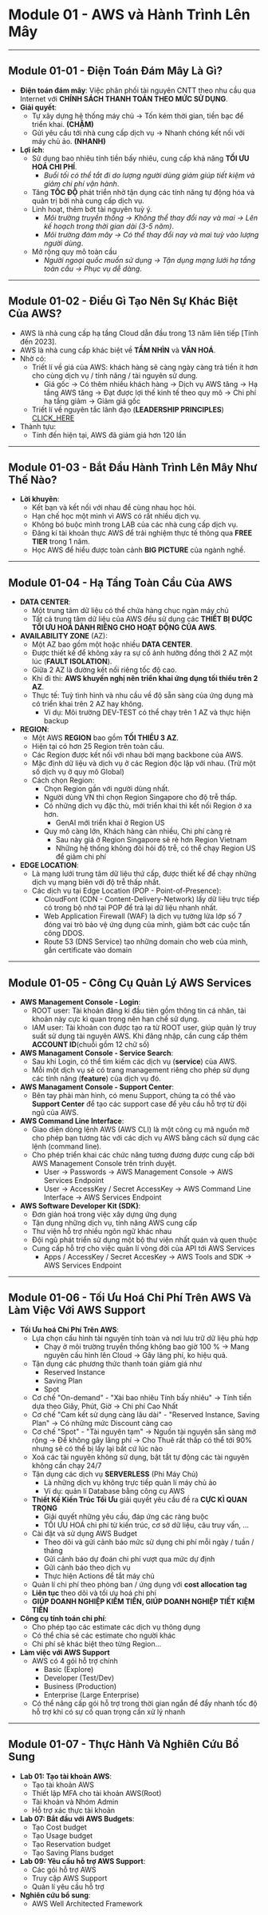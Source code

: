 # Module 01 - AWS và Hành Trình Lên Mây
---
## Module 01-01 - Điện Toán Đám Mây Là Gì?
- **Điện toán đám mây**: Việc phân phối tài nguyên CNTT theo nhu cầu qua Internet với **CHÍNH SÁCH THANH TOÁN THEO MỨC SỬ DỤNG**.
- **Giải quyết**:
  - Tự xây dựng hệ thống máy chủ -> Tốn kém thời gian, tiền bạc để triển khai. **(CHẬM)**
  - Gửi yêu cầu tới nhà cung cấp dịch vụ -> Nhanh chóng kết nối với máy chủ ảo. **(NHANH)**
- **Lợi ích**:
  - Sử dụng bao nhiêu tính tiền bấy nhiêu, cung cấp khả năng **TỐI ƯU HOÁ CHI PHÍ**.
    - *Buổi tối có thể tắt đi do lượng người dùng giảm giúp tiết kiệm và giảm chi phí vận hành*.
  - Tăng **TỐC ĐỘ** phát triển nhờ tận dụng các tính năng tự động hóa và quản trị bởi nhà cung cấp dịch vụ.
  - Linh hoạt, thêm bớt tài nguyên tuỳ ý.
    - *Môi trường truyền thống -> Không thể thay đổi nay và mai -> Lên kế hoạch trong thời gian dài (3-5 năm)*. 
    - *Môi trường đám mây -> Có thể thay đổi nay và mai tuỳ vào lượng người dùng*.
  - Mở rộng quy mô toàn cầu
    - *Người ngoại quốc muốn sử dụng -> Tận dụng mạng lưới hạ tầng toàn cầu -> Phục vụ dễ dàng*. 
---
## Module 01-02 - Điều Gì Tạo Nên Sự Khác Biệt Của AWS?
- AWS là nhà cung cấp hạ tầng Cloud dẫn đầu trong 13 năm liên tiếp [Tính đến 2023].
- AWS là nhà cung cấp khác biệt về **TẦM NHÌN** và **VĂN HOÁ**.
- Nhờ có:
  - Triết lí về giá của AWS: khách hàng sẽ càng ngày càng trả tiền ít hơn cho cùng dịch vụ / tính năng / tài nguyên sử dung.
    - Giá gốc -> Có thêm nhiều khách hàng -> Dịch vụ AWS tăng -> Hạ tầng AWS tăng -> Đạt được lợi thế kinh tế theo quy mô -> Chi phí hạ tầng giảm -> Giảm giá gốc
  - Triết lí về nguyên tắc lãnh đạo (**LEADERSHIP PRINCIPLES**) [CLICK_HERE](https://assets.aboutamazon.com/d4/9b/6d5662ec4a75961ae78c473e7d03/amazon-leadership-principles-070621-us.pdf)
- Thành tựu: 
  - Tính đến hiện tại, AWS đã giảm giá hơn 120 lần
---
## Module 01-03 - Bắt Đầu Hành Trình Lên Mây Như Thế Nào?
- **Lời khuyên**:
  - Kết bạn và kết nối với nhau để cùng nhau học hỏi.
  - Hạn chế học một mình vì AWS có rất nhiều dịch vụ.
  - Không bó buộc mình trong LAB của các nhà cung cấp dịch vụ.
  - Đăng kí tài khoản thực AWS để trải nghiệm thực tế thông qua **FREE TIER** trong 1 năm.
  - Học AWS để hiểu được toàn cảnh **BIG PICTURE** của ngành nghề.
---
## Module 01-04 - Hạ Tầng Toàn Cầu Của AWS
 - **DATA CENTER**:
   - Một trung tâm dữ liệu có thể chứa hàng chục ngàn máy chủ
   - Tất cả trung tâm dữ liệu của AWS đều sử dụng các **THIẾT BỊ ĐƯỢC TỐI ƯU HOÁ DÀNH RIÊNG CHO HOẠT ĐỘNG CỦA AWS**.
 - **AVAILABILITY ZONE** (AZ):
   - Một AZ bao gồm một hoặc nhiều **DATA CENTER**.
   - Được thiết kế để không xảy ra sự cố ảnh hưởng đồng thời 2 AZ một lúc (**FAULT ISOLATION**).
   - Giữa 2 AZ là đường kết nối riêng tốc độ cao.
   - Khi đi thi: **AWS khuyến nghị nên triển khai ứng dụng tối thiểu trên 2 AZ**.
   - Thực tế: Tuỳ tình hình và nhu cầu về độ sẵn sàng của ứng dụng mà có triển khai trên 2 AZ hay không.
     - Ví dụ: Môi trường DEV-TEST có thể chạy trên 1 AZ và thực hiện backup
 - **REGION**:
   - Một AWS **REGION** bao gồm **TỐI THIỂU 3 AZ**.
   - Hiện tại có hơn 25 Region trên toàn cầu.
   - Các Region được kết nối với nhau bởi mạng backbone của AWS.
   - Mặc định dữ liệu và dịch vụ ở các Region độc lập với nhau. (Trừ một số dịch vụ ở quy mô Global)
   - Cách chọn Region:
      - Chọn Region gần với người dùng nhất.
       - Người dùng VN thì chọn Region Singapore cho độ trễ thấp. 
      - Có những dịch vụ đặc thù, mới triển khai thì kết nối Region ở xa hơn.
        - GenAI mới triển khai ở Region US  
      - Quy mô càng lớn, Khách hàng càn nhiều, Chi phí càng rẻ
        - Sau này giá ở Region Singapore sẽ rẻ hơn Region Vietnam
        - Những hệ thống không đòi hỏi độ trễ, có thể chạy Region US để giảm chi phí
 - **EDGE LOCATION**:
    - Là mạng lưới trung tâm dữ liệu thứ cấp, được thiết kế để chạy những dịch vụ mạng biên với độ trễ thấp nhất.
    - Các dịch vụ tại Edge Location (POP - Point-of-Presence):
      - CloudFont (CDN - Content-Delivery-Network) lấy dữ liệu trực tiếp có trong bộ nhớ tại POP để trả lại dữ liệu nhanh nhất.
      - Web Application Firewall (WAF) là dịch vụ tường lửa lớp số 7 đóng vai trò bảo vệ ứng dụng của mình, giảm bớt các cuộc tấn công DDOS.
      - Route 53 (DNS Service) tạo những domain cho web của mình, gắn certificate vào domain
---
## Module 01-05 - Công Cụ Quản Lý AWS Services
 - **AWS Management Console - Login**:
   - ROOT user: Tài khoản đăng kí đầu tiên gồm thông tin cá nhân, tài khoản này cực kì quan trọng nên hạn chế sử dụng.
   - IAM user: Tài khoản con được tạo ra từ ROOT user, giúp quản lý truy suất sử dụng tài nguyên AWS. Khi đăng nhập, cần cung cấp thêm **ACCOUNT ID**(chuỗi gồm 12 chữ số)
 - **AWS Managament Console - Service Search**:
   -  Sau khi Login, có thể tìm kiếm các dịch vụ (**service**) của AWS.
   -  Mỗi một dịch vụ sẽ có trang management riêng cho phép sử dụng các tính năng (**feature**) của dịch vụ đó.
 - **AWS Managament Console - Support Center**:
   - Bên tay phải màn hình, có menu Support, chúng ta có thể vào **Support Center** để tạo các support case để yêu cầu hỗ trợ từ đội ngũ của AWS.
 - **AWS Command Line Interface**:
   - Giao diện dòng lệnh AWS (AWS CLI) là một công cụ mã nguồn mỡ cho phép bạn tương tác với các dịch vụ AWS bằng cách sử dụng các lệnh (command line).
   - Cho phép triển khai các chức năng tương đương được cung cấp bởi AWS Management Console trên trình duyệt.
     - User -> Passwords -> AWS Management Console -> AWS Services Endpoint
     - User -> AccessKey / Secret AccessKey -> AWS Command Line Interface -> AWS Services Endpoint
 - **AWS Software Developer Kit (SDK)**:
   - Đơn giản hoá trong việc xây dựng ứng dụng
   - Tận dụng những dịch vụ, tính năng AWS cung cấp
   - Thư viện hỗ trợ nhiều ngôn ngữ khác nhau
   - Đội ngũ phát triển sử dụng một bộ thư viện nhất quán và quen thuộc
   - Cung cấp hỗ trợ cho việc quản lí vòng đời của API tới AWS Services
     - Apps / AccessKey / Secret AccesKey -> AWS Tools and SDK -> AWS Services Endpoint 
---
## Module 01-06 - Tối Ưu Hoá Chi Phí Trên AWS Và Làm Việc Với AWS Support
 - **Tối Ưu hoá Chi Phí Trên AWS**:
   - Lựa chọn cấu hình tài nguyên tính toàn và nơi lưu trữ dữ liệu phù hợp
     - Chạy ở môi trường truyền thống không bao giờ 100 % -> Mang nguyên cấu hình lên Cloud -> Gây lãng phí, ko hiệu quả.
   - Tận dụng các phương thức thanh toán giảm giá như
     - Reserved Instance
     - Saving Plan
     - Spot
   - Cơ chế "On-demand" - "Xài bao nhiêu Tính bấy nhiêu" -> Tính tiền dựa theo Giây, Phút, Giờ -> Chi phí Cao Nhất
   - Cơ chế "Cam kết sử dụng càng lâu dài" - "Reserved Instance, Saving Plan" -> Có những mức Discount càng cao
   - Cơ chế "Spot" - "Tài nguyên tạm" -> Nguồn tài nguyên sẵn sàng mở rộng -> Để không gây lãng phí -> Cho Thuê rất thấp có thể tới 90% nhưng sẽ có thể bị lấy lại bất cứ lúc nào
   - Xoá các tài nguyên không sử dụng, bật tắt tự động các tài nguyên không cần chạy 24/7
   - Tận dụng các dịch vụ **SERVERLESS** (Phi Máy Chủ)
     - Là những dịch vụ không trực tiếp quản lí máy chủ ảo
     - Ví dụ: quản lí Database bằng công cụ AWS
   - **Thiết Kế Kiến Trúc Tối Ưu** giải quyết yêu cầu đề ra **CỰC KÌ QUAN TRỌNG**
     - Giải quyết những yêu cầu, đáp ứng các ràng buộc
     - TỐI ƯU HOÁ chi phí từ kiến trúc, cơ sở dữ liệu, câu truy vấn, ...
   - Cài đặt và sử dụng AWS Budget
     - Theo dõi và gửi cảnh báo mức sử dụng chi phí mỗi ngày / tuần / tháng
     - Gửi cảnh báo dự đoán chi phí vượt qua mức dự định
     - Gửi cảnh báo theo dịch vụ
     - Thực hiện Actions để tắt máy chủ
   - Quản lí chi phí theo phòng ban / ứng dụng với **cost allocation tag**
   - **Liên tục** theo dõi và tối ưu hoá chi phí
   - **GIÚP DOANH NGHIỆP KIẾM TIỀN, GIÚP DOANH NGHIỆP TIẾT KIỆM TIỀN**
 - **Công cụ tính toán chi phí**:
   - Cho phép tạo các estimate các dịch vụ thông dụng
   - Có thể chia sẻ các estimate cho người khác
   - Chi phí sẽ khác biệt theo từng Region...
 - **Làm việc với AWS Support**
   - AWS có 4 gói hỗ trợ chính
     - Basic (Explore)
     - Developer (Test/Dev)
     - Business (Production)
     - Enterprise (Large Enterprise)
   - Có thể nâng cấp gói hỗ trợ trong thời gian ngắn để đẩy nhanh tốc độ hỗ trợ khi có sự cố quan trọng cần xử lý nhanh
---
## Module 01-07 - Thực Hành Và Nghiên Cứu Bổ Sung
  - **Lab 01: Tạo tài khoản AWS**:
    - Tạo tài khoản AWS
    - Thiết lập MFA cho tài khoản AWS(Root)
    - Tài khoản và Nhóm Admin
    - Hỗ trợ xác thực tài khoản
  - **Lab 07: Bắt đầu với AWS Budgets**:
    - Tạo Cost budget
    - Tạo Usage budget
    - Tạo Reservation budget
    - Tạo Saving Plans budget
  - **Lab 09: Yêu cầu hỗ trợ AWS Support**:
    - Các gói hỗ trợ AWS
    - Truy cập AWS Support
    - Quản lí yêu cầu hỗ trợ
  - **Nghiên cứu bổ sung**:
    - AWS Well Architected Framework     
